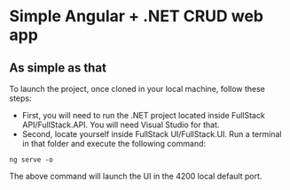 # Simple Angular + .NET CRUD web app
## As simple as that

To launch the project, once cloned in your local machine, follow these steps:

- First, you will need to run the .NET project located inside  FullStack API/FullStack.API. You will need Visual Studio for that.
- Second, locate yourself inside FullStack UI/FullStack.UI. Run a terminal in that folder and execute the following command:
```
ng serve -o
```
The above command will launch the UI in the 4200 local default port.


